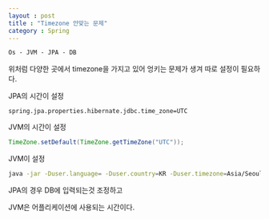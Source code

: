 ```yaml
---
layout : post
title : "Timezone 안맞는 문제"
category : Spring
---
```

```markdown
Os - JVM - JPA - DB
```

위처럼 다양한 곳에서 timezone을 가지고 있어 엉키는 문제가 생겨 따로 설정이 필요하다.

JPA의 시간이 설정
```properties
spring.jpa.properties.hibernate.jdbc.time_zone=UTC
```

JVM의 시간이 설정
```java
TimeZone.setDefault(TimeZone.getTimeZone("UTC"));
```

JVM이 설정
```bash
java -jar -Duser.language= -Duser.country=KR -Duser.timezone=Asia/Seoul
```

JPA의 경우 DB에 입력되는것 조정하고

JVM은 어플리케이션에 사용되는 시간이다.
